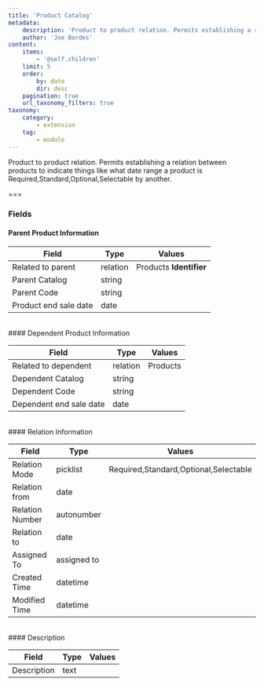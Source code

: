 ```yaml
---
title: 'Product Catalog'
metadata:
    description: 'Product to product relation. Permits establishing a relation between products to indicate things like what date range a product is Required,Standard,Optional,Selectable by another.'
    author: 'Joe Bordes'
content:
    items:
        - '@self.children'
    limit: 5
    order:
        by: date
        dir: desc
    pagination: true
    url_taxonomy_filters: true
taxonomy:
    category:
        - extension
    tag:
        - module
---
```


Product to product relation. Permits establishing a relation between products to indicate things like what date range a product is Required,Standard,Optional,Selectable by another.

===

### Fields

#### Parent Product Information

<table class="table table-striped">
<thead>
<tr class="header">
<th>Field</th>
<th>Type</th>
<th>Values</th>
</tr>
</thead>
<tbody>
<tr>
<td>Related to parent</td>
<td>relation</td>
<td>Products <strong>Identifier</strong></td>
</tr>
<tr>
<td>Parent Catalog</td>
<td>string</td>
<td></td>
</tr>
<tr>
<td>Parent Code</td>
<td>string</td>
<td></td>
</tr>
<tr>
<td>Product end sale date</td>
<td>date</td>
<td></td>
</tr>
</tbody>
</table>
<br>
#### Dependent Product Information

<table class="table table-striped">
<thead>
<tr class="header">
<th>Field</th>
<th>Type</th>
<th>Values</th>
</tr>
</thead>
<tbody>
<tr>
<td>Related to dependent</td>
<td>relation</td>
<td>Products</td>
</tr>
<tr>
<td>Dependent Catalog</td>
<td>string</td>
<td></td>
</tr>
<tr>
<td>Dependent Code</td>
<td>string</td>
<td></td>
</tr>
<tr>
<td>Dependent end sale date</td>
<td>date</td>
<td></td>
</tr>
</tbody>
</table>
<br>
#### Relation Information

<table class="table table-striped">
<thead>
<tr class="header">
<th>Field</th>
<th>Type</th>
<th>Values</th>
</tr>
</thead>
<tbody>
<tr>
<td>Relation Mode</td>
<td>picklist</td>
<td>Required,Standard,Optional,Selectable</td>
</tr>
<tr>
<td>Relation from</td>
<td>date</td>
<td></td>
</tr>
<tr>
<td>Relation Number</td>
<td>autonumber</td>
<td></td>
</tr>
<tr>
<td>Relation to</td>
<td>date</td>
<td></td>
</tr>
<tr>
<td>Assigned To</td>
<td>assigned to</td>
<td></td>
</tr>
<tr>
<td>Created Time</td>
<td>datetime</td>
<td></td>
</tr>
<tr>
<td>Modified Time</td>
<td>datetime</td>
<td></td>
</tr>
</tbody>
</table>
<br>
#### Description

<table class="table table-striped">
<thead>
<tr class="header">
<th>Field</th>
<th>Type</th>
<th>Values</th>
</tr>
</thead>
<tbody>
<tr>
<td>Description</td>
<td>text</td>
<td></td>
</tr>
</tbody>
</table>
